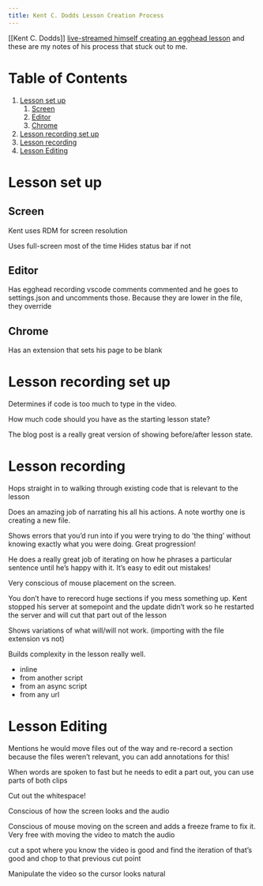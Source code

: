 ```yaml
---
title: Kent C. Dodds Lesson Creation Process
---
```


[[Kent C. Dodds]] [live-streamed himself creating an egghead lesson](https://www.youtube.com/watch?v=71nLBHKX9Xs) and these are my notes of his process that stuck out to me.

# Table of Contents

1.  [Lesson set up](#org1642d37)
    1.  [Screen](#orgbf30ce1)
    2.  [Editor](#orgac81747)
    3.  [Chrome](#orgc7a5025)
2.  [Lesson recording set up](#orge2aafe6)
3.  [Lesson recording](#orgcee71f7)
4.  [Lesson Editing](#org28f77b9)


<a id="org1642d37"></a>

# Lesson set up


<a id="orgbf30ce1"></a>

## Screen

Kent uses RDM for screen resolution

Uses full-screen most of the time
Hides status bar if not


<a id="orgac81747"></a>

## Editor

Has egghead recording vscode comments commented and he goes to settings.json and uncomments those. Because they are lower in the file, they override


<a id="orgc7a5025"></a>

## Chrome

Has an extension that sets his page to be blank


<a id="orge2aafe6"></a>

# Lesson recording set up

Determines if code is too much to type in the video.

How much code should you have as the starting lesson state?

The blog post is a really great version of showing before/after lesson state.


<a id="orgcee71f7"></a>

# Lesson recording

Hops straight in to walking through existing code that is relevant to the lesson

Does an amazing job of narrating his all his actions. A note worthy one is creating a new file.

Shows errors that you&rsquo;d run into if you were trying to do &rsquo;the thing&rsquo; without knowing exactly what you were doing. Great progression!

He does a really great job of iterating on how he phrases a particular sentence until he&rsquo;s happy with it. It&rsquo;s easy to edit out mistakes!

Very conscious of mouse placement on the screen.

You don&rsquo;t have to rerecord huge sections if you mess something up. Kent stopped his server at somepoint and the update didn&rsquo;t work so he restarted the server and will cut that part out of the lesson

Shows variations of what will/will not work. (importing with the file extension vs not)

Builds complexity in the lesson really well.

-   inline
-   from another script
-   from an async script
-   from any url


<a id="org28f77b9"></a>

# Lesson Editing

Mentions he would move files out of the way and re-record a section because the files weren&rsquo;t relevant, you can add annotations for this!

When words are spoken to fast but he needs to edit a part out, you can use parts of both clips

Cut out the whitespace!

Conscious of how the screen looks and the audio

Conscious of mouse moving on the screen and adds a freeze frame to fix it. Very free with moving the video to match the audio

cut a spot where you know the video is good and find the iteration of that&rsquo;s good and chop to that previous cut point

Manipulate the video so the cursor looks natural



